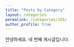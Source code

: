 ```yaml
---
title: "Posts by Category"
layout: categories
permalink: /categories/iOS/
author_profile: true
---
```

안녕하세요. 네 번째 게시글입니다.

